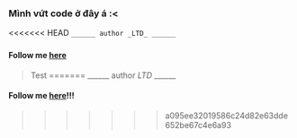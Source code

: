 ### Mình vứt code ở đây á :<

<<<<<<< HEAD
```______ author _LTD_ ______```

###

#### Follow me [here](https://facebook.com/o.L.T.D.o)

>Test
=======
>______ author _LTD_ ______

#### Follow me [here](https://facebook.com/o.L.T.D.o)!!!
>>>>>>> a095ee32019586c24d82e63dde652be67c4e6a93
